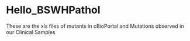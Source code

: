 # Hello_BSWHPathol
These are the xls files of mutants in cBioPortal and Mutations observed in our Clinical Samples
